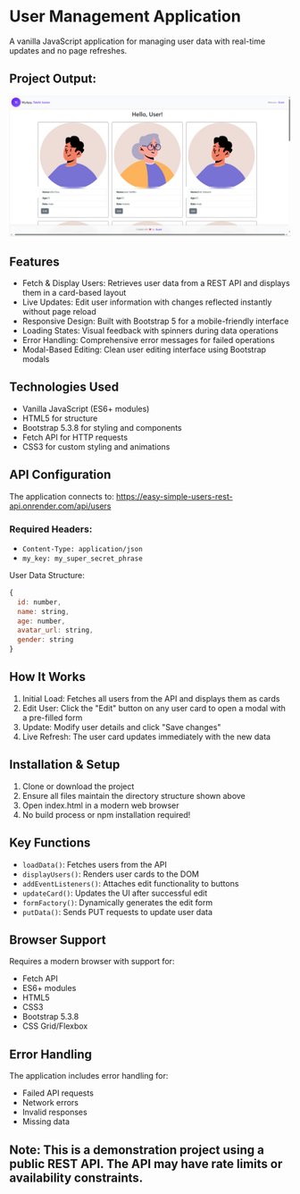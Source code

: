 # User Management Application

A vanilla JavaScript application for managing user data with real-time updates and no page refreshes.

## Project Output:

![User-Management-Application](./Screenshot.png)

## Features

- Fetch & Display Users: Retrieves user data from a REST API and displays them in a card-based layout
- Live Updates: Edit user information with changes reflected instantly without page reload
- Responsive Design: Built with Bootstrap 5 for a mobile-friendly interface
- Loading States: Visual feedback with spinners during data operations
- Error Handling: Comprehensive error messages for failed operations
- Modal-Based Editing: Clean user editing interface using Bootstrap modals

## Technologies Used

- Vanilla JavaScript (ES6+ modules)
- HTML5 for structure
- Bootstrap 5.3.8 for styling and components
- Fetch API for HTTP requests
- CSS3 for custom styling and animations

## API Configuration

The application connects to: https://easy-simple-users-rest-api.onrender.com/api/users

### Required Headers:

- `Content-Type: application/json`
- `my_key: my_super_secret_phrase`

User Data Structure:

```javascript
{
  id: number,
  name: string,
  age: number,
  avatar_url: string,
  gender: string
}
```

## How It Works

1. Initial Load: Fetches all users from the API and displays them as cards
2. Edit User: Click the "Edit" button on any user card to open a modal with a pre-filled form
3. Update: Modify user details and click "Save changes"
4. Live Refresh: The user card updates immediately with the new data

## Installation & Setup

1. Clone or download the project
2. Ensure all files maintain the directory structure shown above
3. Open index.html in a modern web browser
4. No build process or npm installation required!

## Key Functions

- `loadData()`: Fetches users from the API
- `displayUsers()`: Renders user cards to the DOM
- `addEventListeners()`: Attaches edit functionality to buttons
- `updateCard()`: Updates the UI after successful edit
- `formFactory()`: Dynamically generates the edit form
- `putData()`: Sends PUT requests to update user data

## Browser Support

Requires a modern browser with support for:

- Fetch API
- ES6+ modules
- HTML5
- CSS3
- Bootstrap 5.3.8
- CSS Grid/Flexbox

## Error Handling

The application includes error handling for:

- Failed API requests
- Network errors
- Invalid responses
- Missing data

## Note: This is a demonstration project using a public REST API. The API may have rate limits or availability constraints.
